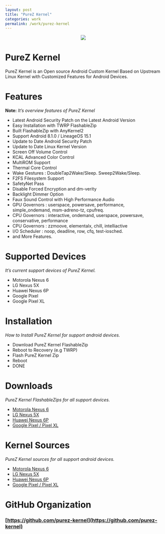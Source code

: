 ```yaml
---
layout: post
title: "PureZ Kernel"
categories: work
permalink: /work/purez-kernel
---
```


<p align="center"><img src="https://s20.postimg.cc/vpbav0vq5/Pure_Z-_Logo.png" /></p>

# PureZ Kernel
PureZ Kernel is an Open source Android Custom Kernel Based on Upstream Linux Kernel with Customized Features for Android Devices.


# Features
**Note:** *It’s overview features of PureZ Kernel*
- Latest Android Security Patch on the Latest Android Version
- Easy Installation with TWRP FlashableZip
- Built FlashableZip with AnyKernel2
- Support Android 8.1.0 / LineageOS 15.1
- Update to Date Android Security Patch
- Update to Date Linux Kernel Version
- Screen Off Volume Control
- KCAL Advanced Color Control
- MultiROM Support
- Thermal Core Control
- Wake Gestures : DoubleTap2Wake/Sleep. Sweep2Wake/Sleep.
- F2FS Filesystem Support
- SafetyNet Pass
- Disable Forced Encryption and dm-verity
- Backlight Dimmer Option
- Faux Sound Control with High Performance Audio
- GPU Governors : userspace, powersave, performance, simple_ondemand, msm-adreno-tz, cpufreq.
- CPU Governors : interactive, ondemand, userspace, powersave, conservative, performance
- CPU Governors : zzmoove, elementalx, chill, intelliactive
- I/O Scheduler : noop, deadline, row, cfq, test-iosched.
- and More Features.


# Supported Devices
*It’s current support devices of PureZ Kernel.*
- Motorola Nexus 6
- LG Nexus 5X
- Huawei Nexus 6P
- Google Pixel
- Google Pixel XL


# Installation
*How to Install PureZ Kernel for support android devices.*
- Download PureZ Kernel FlashableZip
- Reboot to Recovery (e.g TWRP)
- Flash PureZ Kernel Zip
- Reboot
- DONE


# Downloads
*PureZ Kernel FlashableZips for all support devices.*
- [Motorola Nexus 6](https://androidfilehost.com/?w=files&flid=199338)
- [LG Nexus 5X](https://androidfilehost.com/?w=files&flid=156304)
- [Huawei Nexus 6P](https://androidfilehost.com/?w=files&flid=198764)
- [Google Pixel / Pixel XL](https://androidfilehost.com/?w=files&flid=244770)


# Kernel Sources
*PureZ Kernel sources for all support android devices.*
- [Motorola Nexus 6](https://github.com/purez-kernel/kernel-moto-shamu)
- [LG Nexus 5X](https://github.com/purez-kernel/kernel-lge-bullhead)
- [Huawei Nexus 6P](https://github.com/purez-kernel/kernel-huawei-angler)
- [Google Pixel / Pixel XL](https://github.com/purez-kernel/kernel-google-marlin)


# GitHub Organization

### [https://github.com/purez-kernel](https://github.com/purez-kernel)

